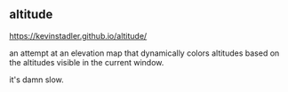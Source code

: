 ## altitude

https://kevinstadler.github.io/altitude/

an attempt at an elevation map that dynamically colors altitudes based on the altitudes visible in the current window.

it's damn slow.
